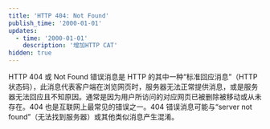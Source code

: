 ```yaml
---
title: 'HTTP 404: Not Found'
publish_time: '2000-01-01'
updates:
  - time: '2000-01-01'
    description: '增加HTTP CAT'
hidden: true
---
```


HTTP 404 或 Not Found 错误消息是 HTTP 的其中一种“标准回应消息”（HTTP 状态码），此消息代表客户端在浏览网页时，服务器无法正常提供消息，或是服务器无法回应且不知原因。通常是因为用户所访问的对应网页已被删除被移动或从未存在。404 也是互联网上最常见的错误之一。404 错误消息可能与“server not found”（无法找到服务器）或其他类似消息产生混淆。
